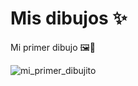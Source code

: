 # Mis dibujos ✨ 
<p> Mi primer dibujo 🖼🎨 </p>

![mi_primer_dibujito](https://user-images.githubusercontent.com/75257344/157474326-5cc3cd8b-2038-43fb-b2f7-1d37999095be.jpg)
